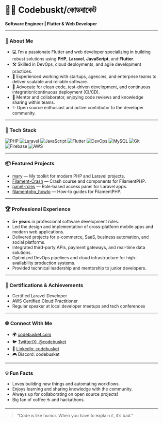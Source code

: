 <!--
Hi there 👋, I'm codebuskt
-->

# 👨‍💻 Codebuskt/কোডবাকেট

**Software Engineer | Flutter & Web Developer**

---

### 🚀 About Me

- 💻 I’m a passionate Flutter and web developer specializing in building robust solutions using **PHP**, **Laravel**, **JavaScript**, and **Flutter**.
- 🛠️ Skilled in DevOps, cloud deployments, and agile development practices.
- 🏢 Experienced working with startups, agencies, and enterprise teams to deliver scalable and reliable software.
- 🔄 Advocate for clean code, test-driven development, and continuous integration/continuous deployment (CI/CD).
- 👥 Mentor and collaborator, enjoying code reviews and knowledge sharing within teams.
- ✨ Open source enthusiast and active contributor to the developer community.

---

### 🧰 Tech Stack

![PHP](https://img.shields.io/badge/PHP-777BB4?style=for-the-badge&logo=php&logoColor=white)
![Laravel](https://img.shields.io/badge/Laravel-E74430?style=for-the-badge&logo=laravel&logoColor=white)
![JavaScript](https://img.shields.io/badge/JavaScript-F7DF1E?style=for-the-badge&logo=javascript&logoColor=black)
![Flutter](https://img.shields.io/badge/Flutter-02569B?style=for-the-badge&logo=flutter&logoColor=white)
![DevOps](https://img.shields.io/badge/DevOps-2496ED?style=for-the-badge&logo=docker&logoColor=white)
![MySQL](https://img.shields.io/badge/MySQL-4479A1?style=for-the-badge&logo=mysql&logoColor=white)
![Git](https://img.shields.io/badge/Git-F05032?style=for-the-badge&logo=git&logoColor=white)
![Firebase](https://img.shields.io/badge/Firebase-FFCA28?style=for-the-badge&logo=firebase&logoColor=black)
![AWS](https://img.shields.io/badge/AWS-232F3E?style=for-the-badge&logo=amazon-aws&logoColor=white)

---

### 📦 Featured Projects

- [mary](https://github.com/codebuskt/mary) — My toolkit for modern PHP and Laravel projects.
- [Filament-Crash](https://github.com/codebuskt/Filament-Crash) — Crash course and components for FilamentPHP.
- [panel-roles](https://github.com/codebuskt/panel-roles) — Role-based access panel for Laravel apps.
- [filamentphp_howto](https://github.com/codebuskt/filamentphp_howto) — How-to guides for FilamentPHP.

---

### 🏆 Professional Experience

- **5+ years** in professional software development roles.
- Led the design and implementation of cross-platform mobile apps and modern web applications.
- Delivered projects for e-commerce, SaaS, business automation, and social platforms.
- Integrated third-party APIs, payment gateways, and real-time data solutions.
- Optimized DevOps pipelines and cloud infrastructure for high-availability production systems.
- Provided technical leadership and mentorship to junior developers.

---

### 📝 Certifications & Achievements

- Certified Laravel Developer
- AWS Certified Cloud Practitioner
- Regular speaker at local developer meetups and tech conferences

---

### 🌐 Connect With Me

- 🌍 [codebusket.com](https://codebusket.com)
- 🐦 [Twitter/X: @codebusket](https://twitter.com/codebusket)
- 💼 [LinkedIn: codebusket](https://linkedin.com/in/codebusket)
- 🎮 Discord: codebusket

---

### 💡 Fun Facts

- Loves building new things and automating workflows.
- Enjoys learning and sharing knowledge with the community.
- Always up for collaborating on open source projects!
- Big fan of coffee ☕ and hackathons.

---

> “Code is like humor. When you have to explain it, it’s bad.”
